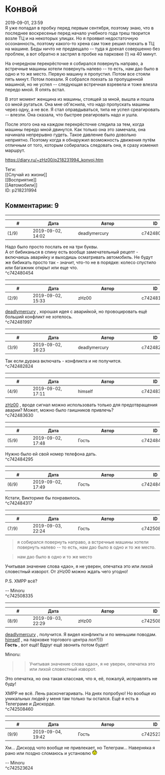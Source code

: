 Конвой
======

  
2019-09-01, 23:59  
 Я уже попадал в пробку перед первым сентября, поэтому знаю, что в последнее воскресенье перед начало учебного года треш творится возле ТЦ и на некоторых улицах. Но я проявил недостаточную осознанность, поэтому какого-то хрена сам тоже решил поехать в ТЦ на машине. Беды ничто не предвещало -- туда я доехал совершенно без проблем, а вот обратно я застрял в пробке на парковке (!) на 40 минут.   
   
 На очередном перекрёсточке я собирался повернуть направо, а встречные машины хотели повернуть налево -- то есть, нам дао было в одно и то же место. Первую машину я пропустил. Потом все стояли пять минут. Потом поехали. Я собрался поехать за пропущенной машиной, но не успел -- следующая встречная взревела и тоже влезла передо мной. Я опять встал.   
   
 В этот момент женщина из машины, стоящей за мной, вышла и пошла со мной ругаться. Она мне об'яснила, что надо пропускать машины через одну, а не все. Я стал оправдываться, типа не успел среагировать -- влезли. Она сказала, что быстрее реагировать надо и ушла.   
   
 После этого она на каждом перекрёсточке следила за тем, когда машины передо мной двинутся. Как только она это замечала, она начинала непрерывно гудеть. Такое давление было довольно неприятно. Поэтому когда я обнаружил возможность движения путём отличным от того, которым собиралась следовать она, я сразу изменил маршрут.   
  
<https://diary.ru/~zHz00/p218231994_konvoj.htm>  
  
Теги:  
[[Случай из жизни]]  
[[Восприятие]]  
[[Автомобили]]  
ID: p218231994  


Комментарии: 9
--------------

  


---



|         #         |              Дата              |                     Автор                     |           ID           |
| --- | --- | --- | --- |
| (1/9) | 2019-09-02, 14:02 | deadlymercury | c742480454 |

  
 Надо было просто послать ее на три буквы.   
 А от бибиканься в спину есть вообще замечательный рецепт - включаешь аварийку и выходишь осматривать автомобиль. Не будут же бибикать просто так - значит, что-то не в порядке: колесо спустило или багажник открыт или еще что.   
 ^c742480454

---



|         #         |              Дата              |                     Автор                     |           ID           |
| --- | --- | --- | --- |
| (2/9) | 2019-09-02, 15:33 | zHz00 | c742481997 |

  
  [deadlymercury](http://crazysupp.diary.ru "Записки безумного саппорта")  , хорошая идея с аварийкой, но провоцировать ещё больший конфликт не хотелось.   
 ^c742481997

---



|         #         |              Дата              |                     Автор                     |           ID           |
| --- | --- | --- | --- |
| (3/9) | 2019-09-02, 16:23 | deadlymercury | c742482824 |

  
 Так если дурака включать - конфликта и не получится.   
 ^c742482824

---



|         #         |              Дата              |                     Автор                     |           ID           |
| --- | --- | --- | --- |
| (4/9) | 2019-09-02, 17:11 | himself | c742483630 |

  
  [zHz00](https://zHz00.diary.ru "Untitled")  , вроде сигнал можно использовать только для предотвращения аварии? Может, можно было гаишников привлечь?   
 ^c742483630

---



|         #         |              Дата              |                     Автор                     |           ID           |
| --- | --- | --- | --- |
| (5/9) | 2019-09-02, 17:48 | Гость | c742484295 |

  
 Нужно было ей свой номер телефона дать.   
 ^c742484295

---



|         #         |              Дата              |                     Автор                     |           ID           |
| --- | --- | --- | --- |
| (6/9) | 2019-09-02, 17:49 | Гость | c742484317 |

  
 Кстати, Викторике бы понравилось.   
 ^c742484317

---



|         #         |              Дата              |                     Автор                     |           ID           |
| --- | --- | --- | --- |
| (7/9) | 2019-09-03, 22:24 | Гость | c742508335 |

  
 > я собирался повернуть направо, а встречные машины хотели повернуть налево -- то есть, нам дао было в одно и то же место.   
   
 > нам дао было в одно и то же место   
   
 Учитывая значение слова «дао», я не уверен, опечатка это или лихой словестный изворот. От zHz00 можно ждать чего угодно!   
   
 P.S. XMPP всё?   
   
 -- Minoru   
 ^c742508335

---



|         #         |              Дата              |                     Автор                     |           ID           |
| --- | --- | --- | --- |
| (8/9) | 2019-09-03, 22:29 | zHz00 | c742508460 |

  
  [deadlymercury](http://crazysupp.diary.ru "Записки безумного саппорта")  , получится. Я видел конфликты и по меньшим поводам.   
  [himself](http://himself.diary.ru "void")  , на парковке торгового центра лол?)))   
  **Гость**  , вот ещё! Вдруг ещё звонить потом будет!   
   
 Minoru:   
   
 >>Учитывая значение слова «дао», я не уверен, опечатка это или лихой словестный изворот.   
   
 Это опечатка, но она такая классная, что я, её, пожалуй, исправлять не буду!   
   
 XMPP не всё. Лень раскочегаривать. На днях попробую! Но вообще из уникальных людей у меня там только ты остался. Ещё я есть в Телеграме и Дискорде.   
 ^c742508460

---



|         #         |              Дата              |                     Автор                     |           ID           |
| --- | --- | --- | --- |
| (9/9) | 2019-09-04, 19:42 | Гость | c742523624 |

  
 Хм… Дискорд чото вообще не привлекает, но Телеграм… Наверняка я рано или поздно сломаюсь и установлю ![:(](pics/1146.gif)   
   
 -- Minoru   
 ^c742523624